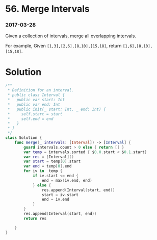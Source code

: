# 56. Merge Intervals

### 2017-03-28

Given a collection of intervals, merge all overlapping intervals.

For example,
Given `[1,3],[2,6],[8,10],[15,18]`,
return `[1,6],[8,10],[15,18]`.



# Solution

```swift
/**
 * Definition for an interval.
 * public class Interval {
 *   public var start: Int
 *   public var end: Int
 *   public init(_ start: Int, _ end: Int) {
 *     self.start = start
 *     self.end = end
 *   }
 * }
 */
class Solution {
    func merge(_ intervals: [Interval]) -> [Interval] {
        guard intervals.count > 0 else { return [] }
        var temp = intervals.sorted { $0.0.start < $0.1.start}
        var res = [Interval]()
        var start = temp[0].start
        var end = temp[0].end
        for iv in  temp {
            if iv.start <= end {
                end = max(iv.end, end)
            } else {
                res.append(Interval(start, end))
                start = iv.start
                end = iv.end
            }
        }
        res.append(Interval(start, end))
        return res

    }
}
```

